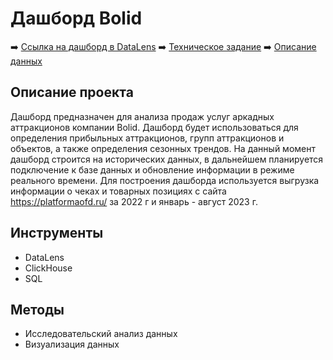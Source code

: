 # Дашборд Bolid


➡️ [Ссылка на дашборд в DataLens](https://datalens.yandex/jl14ttmqxsxw8)
➡️ [Техническое задание](https://github.com/mechfil/pet_projects/blob/main/Dashboard%20Bolid/technical_requirements.pdf)
➡️ [Описание данных](https://github.com/mechfil/pet_projects/blob/main/Dashboard%20Bolid/data_description.pdf)


## Описание проекта
Дашборд предназначен для анализа продаж услуг аркадных аттракционов компании Bolid. Дашборд будет использоваться для определения прибыльных аттракционов, групп аттракционов и объектов, а также определения сезонных трендов. На данный момент дашборд строится на исторических данных, в дальнейшем планируется подключение к базе данных и обновление информации в режиме реального времени. Для построения дашборда используется выгрузка информации о чеках и товарных позициях с сайта https://platformaofd.ru/ за 2022 г и январь - август 2023 г.

## Инструменты
- DataLens
- ClickHouse
- SQL

## Методы
- Исследовательский анализ данных
- Визуализация данных